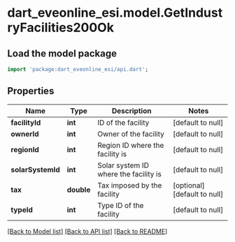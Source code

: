 # dart_eveonline_esi.model.GetIndustryFacilities200Ok

## Load the model package
```dart
import 'package:dart_eveonline_esi/api.dart';
```

## Properties
Name | Type | Description | Notes
------------ | ------------- | ------------- | -------------
**facilityId** | **int** | ID of the facility | [default to null]
**ownerId** | **int** | Owner of the facility | [default to null]
**regionId** | **int** | Region ID where the facility is | [default to null]
**solarSystemId** | **int** | Solar system ID where the facility is | [default to null]
**tax** | **double** | Tax imposed by the facility | [optional] [default to null]
**typeId** | **int** | Type ID of the facility | [default to null]

[[Back to Model list]](../README.md#documentation-for-models) [[Back to API list]](../README.md#documentation-for-api-endpoints) [[Back to README]](../README.md)


